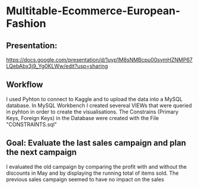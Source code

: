 # Multitable-Ecommerce-European-Fashion

## Presentation:
https://docs.google.com/presentation/d/1uyp1M8sNMBcpu00symHZNMP67LQebAbx3j9_Yg0KLWw/edit?usp=sharing

## Workflow

I used Pyhton to connect to Kaggle and to upload the data into a MySQL database.
In MySQL Workbench I created severeal VIEWs that were queried in pyhton in order to create the visualisations.
The Constrains (Primary Keys, Foreign Keys) in the Database were created with the File "CONSTRAINTS.sql"

## Goal: Evaluate the last sales campaign and plan the next campaign
I evaluated the old campaign by comparing the profit with and without the discounts in May and by displaying the running total of items sold. 
The previous sales campaign seemed to have no impact on the sales








